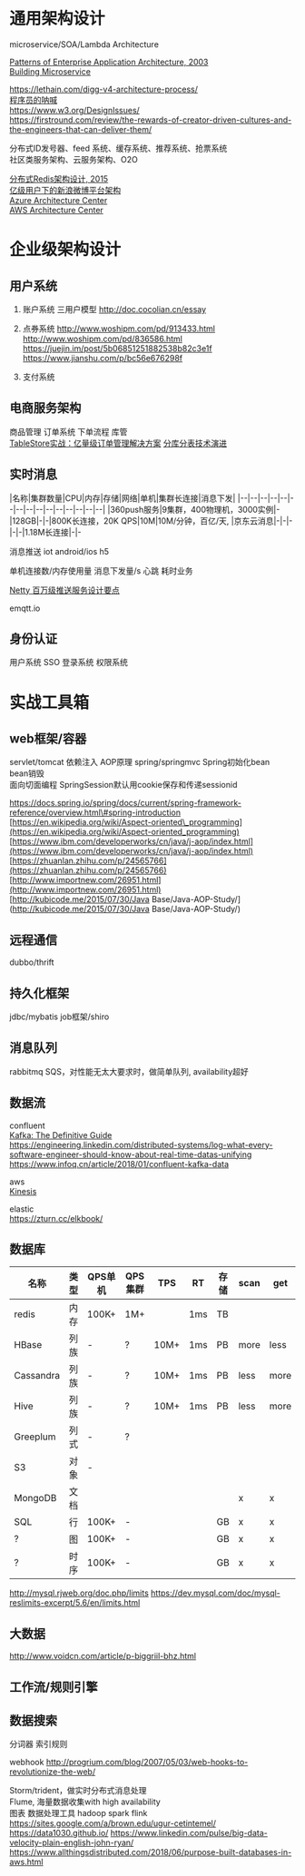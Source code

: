 # 通用架构设计
microservice/SOA/Lambda Architecture  

[Patterns of Enterprise Application Architecture, 2003](https://book.douban.com/subject/1230559/)  
[Building Microservice](https://book.douban.com/subject/25881698/)  

https://lethain.com/digg-v4-architecture-process/  
[程序员的呐喊](https://book.douban.com/subject/25884108/)  
https://www.w3.org/DesignIssues/  
https://firstround.com/review/the-rewards-of-creator-driven-cultures-and-the-engineers-that-can-deliver-them/  

分布式ID发号器、feed 系统、缓存系统、推荐系统、抢票系统  
社区类服务架构、云服务架构、O2O  

[分布式Redis架构设计, 2015](https://mp.weixin.qq.com/s?__biz=MzAwMDU1MTE1OQ==&mid=208733458&idx=1&sn=691bfde670fb2dd649685723f7358fea)  
[亿级用户下的新浪微博平台架构](https://www.infoq.cn/article/weibo-platform-archieture)  
[Azure Architecture Center](https://docs.microsoft.com/en-us/azure/architecture/)  
[AWS Architecture Center](https://aws.amazon.com/architecture)  

# 企业级架构设计

## 用户系统

1. 账户系统
三用户模型
http://doc.cocolian.cn/essay

2. 点券系统
http://www.woshipm.com/pd/913433.html
http://www.woshipm.com/pd/836586.html
https://juejin.im/post/5b06851251882538b82c3e1f
https://www.jianshu.com/p/bc56e676298f

3. 支付系统

## 电商服务架构
商品管理
订单系统
下单流程
库管  
[TableStore实战：亿量级订单管理解决方案](https://yq.aliyun.com/articles/656196?spm=a2c4e.11154837.920241.5.464642b2YuhDE6)
[分库分表技术演进](https://mp.weixin.qq.com/s/3ZxGq9ZpgdjQFeD2BIJ1MA)

## 实时消息

|名称|集群数量|CPU|内存|存储|网络|单机|集群长连接|消息下发|
|--|--|--|--|--|--|--|--|--|--|--|--|--|--|--|
|360push服务|9集群，400物理机，3000实例|-|128GB|-|-|800K长连接，20K QPS|10M|10M/分钟，百亿/天,
|京东云消息|-|-|-|-|-|1.18M长连接|-|-


消息推送
iot
android/ios
h5

单机连接数/内存使用量
消息下发量/s
心跳
耗时业务

[Netty 百万级推送服务设计要点](https://www.infoq.cn/article/netty-million-level-push-service-design-points)  

emqtt.io

## 身份认证
用户系统
SSO
登录系统
权限系统


# 实战工具箱
## web框架/容器
servlet/tomcat
依赖注入
AOP原理
spring/springmvc
Spring初始化bean  
bean销毁  
面向切面编程
SpringSession默认用cookie保存和传递sessionid

https://docs.spring.io/spring/docs/current/spring-framework-reference/overview.html\#spring-introduction  
[https://en.wikipedia.org/wiki/Aspect-oriented\_programming](https://en.wikipedia.org/wiki/Aspect-oriented_programming)  
[https://www.ibm.com/developerworks/cn/java/j-aop/index.html](https://www.ibm.com/developerworks/cn/java/j-aop/index.html)  
[https://zhuanlan.zhihu.com/p/24565766](https://zhuanlan.zhihu.com/p/24565766)  
[http://www.importnew.com/26951.html](http://www.importnew.com/26951.html)  
[http://kubicode.me/2015/07/30/Java Base/Java-AOP-Study/](http://kubicode.me/2015/07/30/Java Base/Java-AOP-Study/)

## 远程通信
dubbo/thrift

## 持久化框架
jdbc/mybatis
job框架/shiro

## 消息队列
rabbitmq
SQS，对性能无太大要求时，做简单队列, availability超好 

## 数据流

confluent  
[Kafka: The Definitive Guide](https://book.douban.com/subject/26828527/)  
https://engineering.linkedin.com/distributed-systems/log-what-every-software-engineer-should-know-about-real-time-datas-unifying  
https://www.infoq.cn/article/2018/01/confluent-kafka-data  

aws  
[Kinesis](https://aws.amazon.com/cn/kinesis/)

elastic  
https://zturn.cc/elkbook/

## 数据库
|名称|类型|QPS单机|QPS集群|TPS|RT|存储|scan|get|join|
|--|--|--|--|--|--|--|--|--|--|
|redis|内存|100K+|1M+||1ms|TB
|HBase|列族|-|?|10M+|1ms|PB|more|less
|Cassandra|列族|-|?|10M+|1ms|PB|less|more
|Hive|列族|-|?|10M+|1ms|PB|less|more
|Greeplum|列式|-|?|||||
|S3|对象|-||||||
|MongoDB|文档||||||x|x|
|SQL|行|100K+|-|||GB|x|x|x
|?|图|100K+|-|||GB|x|x|x
|?|时序|100K+|-|||GB|x|x|x


http://mysql.rjweb.org/doc.php/limits
https://dev.mysql.com/doc/mysql-reslimits-excerpt/5.6/en/limits.html

## 大数据
http://www.voidcn.com/article/p-biggriil-bhz.html

## 工作流/规则引擎

## 数据搜索
分词器
索引规则

webhook
http://progrium.com/blog/2007/05/03/web-hooks-to-revolutionize-the-web/





Storm/trident，做实时分布式消息处理   
Flume, 海量数据收集with high availability  
图表 数据处理工具 hadoop spark flink  
https://sites.google.com/a/brown.edu/ugur-cetintemel/
https://data1030.github.io/
https://www.linkedin.com/pulse/big-data-velocity-plain-english-john-ryan/
https://www.allthingsdistributed.com/2018/06/purpose-built-databases-in-aws.html
